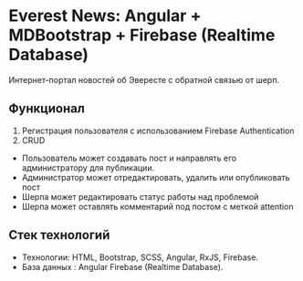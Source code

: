 # Everest News: Angular + MDBootstrap + Firebase (Realtime Database)

Интернет-портал новостей об Эвересте с обратной связью от шерп.

## Функционал

1. Регистрация пользователя с использованием Firebase Authentication
2. CRUD
- Пользователь может создавать пост и направлять его администратору для публикации.
- Администратор может отредактировать, удалить или опубликовать пост
- Шерпа может редактировать статус работы над проблемой
- Шерпа может оставлять комментарий под постом с меткой attention

## Стек технологий

- Технологии: HTML, Bootstrap, SCSS, Angular, RxJS, Firebase.
- База данных : Angular Firebase (Realtime Database).
